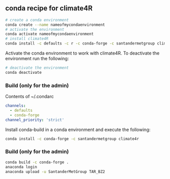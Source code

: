 ## conda recipe for climate4R

```bash
# create a conda environment
conda create --name nameofmycondaenvironment
# activate the environment
conda activate nameofmycondaenvironment
# install climate4R
conda install -c defaults -c r -c conda-forge -c santandermetgroup climate4r=1.0
```
Activate the conda environment to work with climate4R. To deactivate the environment run the following:

```bash
# deactivate the environment
conda deactivate
```

### Build (only for the admin)

Contents of ~/.condarc

```yaml
channels:
  - defaults
  - conda-forge
channel_priority: 'strict'
```

Install conda-build in a conda environment and execute the following:

```bash
conda install -c conda-forge -c santandermetgroup climate4r
```

### Build (only for the admin)
```bash
conda build -c conda-forge .
anaconda login
anaconda upload -u SantanderMetGroup TAR_BZ2
```

